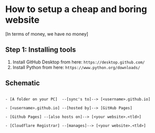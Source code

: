 

# How to setup a cheap and boring website

[In terms of money, we have no money]




## Step 1: Installing tools


1. Install GitHub Desktop from here: `https://desktop.github.com/`
2. Install Python from here: `https://www.python.org/downloads/`



## Schematic

```plaintext

- [A folder on your PC]  --[sync's to]--> [<username>.github.io] 

- [<username>.github.io] --[hosted by]--> [GitHub Pages]

- [Github Pages] --[also hosts on]--> [<your website>.<tld>]

- [Cloudflare Registrar] --[manages]--> [<your website>.<tld>]
```
